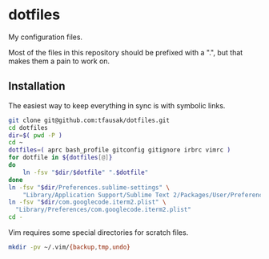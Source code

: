 # dotfiles

My configuration files.

Most of the files in this repository should be prefixed with a ".",
but that makes them a pain to work on.

## Installation

The easiest way to keep everything in sync is with symbolic links.

```sh
git clone git@github.com:tfausak/dotfiles.git
cd dotfiles
dir=$( pwd -P )
cd ~
dotfiles=( aprc bash_profile gitconfig gitignore irbrc vimrc )
for dotfile in ${dotfiles[@]}
do
    ln -fsv "$dir/$dotfile" ".$dotfile"
done
ln -fsv "$dir/Preferences.sublime-settings" \
    "Library/Application Support/Sublime Text 2/Packages/User/Preferences.sublime-settings"
ln -fsv "$dir/com.googlecode.iterm2.plist" \
  "Library/Preferences/com.googlecode.iterm2.plist"
cd -
```

Vim requires some special directories for scratch files.

```sh
mkdir -pv ~/.vim/{backup,tmp,undo}
```
